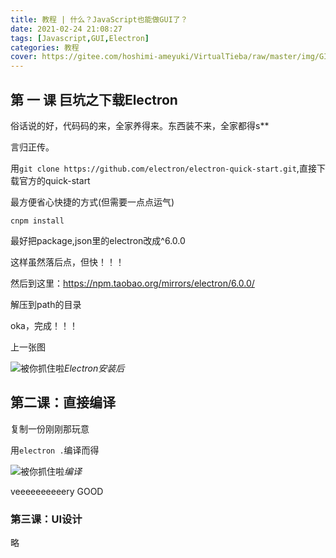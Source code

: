 ```yaml
---
title: 教程 | 什么？JavaScript也能做GUI了？
date: 2021-02-24 21:08:27
tags: [Javascript,GUI,Electron]
categories: 教程
cover: https://gitee.com/hoshimi-ameyuki/VirtualTieba/raw/master/img/GIF.gif 
---
```


## 第 一 课   巨坑之下载Electron

俗话说的好，代码码的来，全家养得来。东西装不来，全家都得<!--more-->s\*\*

言归正传。

用`git clone https://github.com/electron/electron-quick-start.git`,直接下载官方的quick-start

最方便省心快捷的方式(但需要一点点运气)

`cnpm install`

最好把package,json里的electron改成^6.0.0

这样虽然落后点，但快！！！

然后到这里：<https://npm.taobao.org/mirrors/electron/6.0.0/>

解压到path的目录

oka，完成！！！

上一张图

![](https://gitee.com/hoshimi-ameyuki/VirtualTieba/raw/master/img/GIF.gif "被你抓住啦")_Electron安装后_

## 第二课：直接编译

复制一份刚刚那玩意

用`electron .`编译而得

![](https://gitee.com/hoshimi-ameyuki/VirtualTieba/raw/master/img/111.PNG "被你抓住啦")_编译_

veeeeeeeeeery GOOD

### 第三课：UI设计

略
